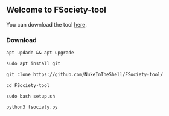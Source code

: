 ## Welcome to FSociety-tool

You can download the tool [here](https://github.com/NukeInTheShell/FSociety-tool/).

### Download



```markdown
apt updade && apt upgrade

sudo apt install git

git clone https://github.com/NukeInTheShell/FSociety-tool/

cd FSociety-tool

sudo bash setup.sh

python3 fsociety.py
```
